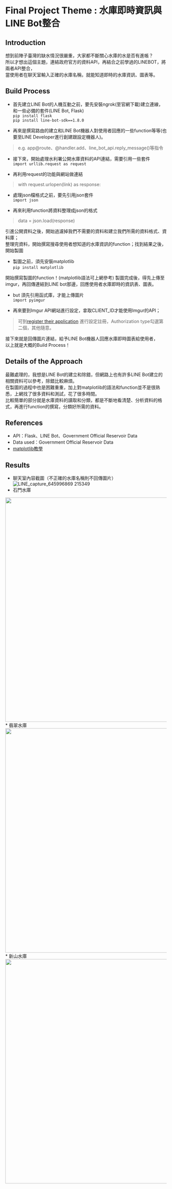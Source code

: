 # Final Project Theme : 水庫即時資訊與LINE Bot整合
## Introduction
想到前陣子臺灣的缺水情況很嚴重，大家都不斷關心水庫的水是否有進帳？  
所以才想出這個主題，連結政府官方的資料API，再結合之前學過的LINEBOT，將兩者API整合，  
當使用者在聊天室輸入正確的水庫名稱，就能知道即時的水庫資訊、圖表等。
## Build Process
* 首先建立LINE Bot的人機互動之前，要先安裝ngrok(至官網下載)建立連線，和一些必備的套件(LINE Bot, Flask)  
```pip install flask```  
```pip install line-bot-sdk==1.8.0``` 

* 再來是撰寫路由的建立和LINE Bot機器人對使用者回應的一些function等等(也要至LINE Developer進行創建跟設定機器人)。  
> e.g. app@route、@handler.add、line_bot_api.reply_message()等指令  

* 接下來，開始處理水利署公開水庫資料的API連結，需要引用一些套件  
```import urllib.request as request```  

* 再利用request的功能與網站做連結
> with request.urlopen(link) as response:

* 處理json檔格式之前，要先引用json套件  
```import json```

* 再來利用function將資料整理成json的格式
> data = json.load(response)

引進公開資料之後，開始過濾掉我們不需要的資料和建立我們所需的資料格式、資料庫；  
整理完資料，開始撰寫搜尋使用者想知道的水庫資訊的function；找到結果之後，開始製圖  
* 製圖之前，須先安裝matplotlib  
```pip install matplotlib```  

開始撰寫製圖的function！(matplotlib語法可上網參考)
製圖完成後，得先上傳至imgur，再回傳連結到LINE bot那邊，回應使用者水庫即時的資訊表、圖表。
* but 須先引用函式庫，才能上傳圖片   
```import pyimgur```

* 再來要到Imgur API網站進行設定，拿取CLIENT_ID才能使用Imgur的API；
> 可到[register their application](https://api.imgur.com/oauth2/addclient)
進行設定註冊，Authorization type勾選第二個，其他隨意。

接下來就是回傳圖片連結，給予LINE Bot機器人回應水庫即時圖表給使用者，  
以上就是大概的Build Process！

## Details of the Approach
最難處理的，我想是LINE Bot的建立和除錯，但網路上也有許多LINE Bot建立的相關資料可以參考，除錯比較麻煩。  
在製圖的過程中也是困難重重，加上對matplotlib的語法和function並不是很熟悉，上網找了很多資料和測試，花了很多時間。  
比較簡單的部分就是水庫資料的讀取和分類，都是不斷地看清楚、分析資料的格式，再進行function的撰寫，分類好所需的資料。

## References
* API：Flask、LINE Bot、Government Official Reservoir Data
* Data used：Government Official Reservoir Data
* [matplotlib教學](https://ithelp.ithome.com.tw/articles/10232059)
## Results
* 聊天室內容截圖（不正確的水庫名稱則不回傳圖片）  
![LINE_capture_645996869 215349](https://user-images.githubusercontent.com/86058459/122819381-f8aba980-d30c-11eb-9946-2f0f45d4bf76.JPG)
* 石門水庫  
<img width="850" height="700" src="https://user-images.githubusercontent.com/86058459/122820374-1c232400-d30e-11eb-9fd5-83c3eea19f1f.PNG">
* 翡翠水庫  
<img width="850" height="700" src="https://user-images.githubusercontent.com/86058459/122821110-03673e00-d30f-11eb-8645-484c21ff800b.PNG">
* 新山水庫   
<img width="850" height="700" src="https://user-images.githubusercontent.com/86058459/122821155-10842d00-d30f-11eb-8c81-9c365dff3f93.PNG">


